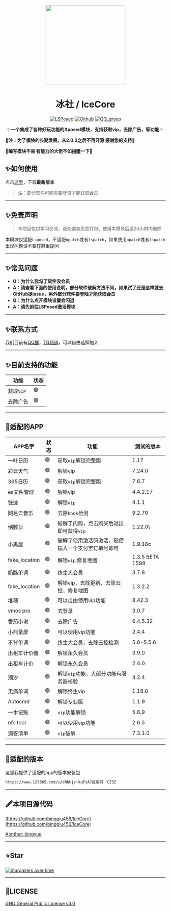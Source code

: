 <div align="center">
<img src="https://s21.ax1x.com/2024/12/31/pAzqOPg.png"  width="250" height="250" />


# 冰社 / IceCore
[![LSPosed](https://img.shields.io/badge/LSPosed-Module-blue.svg)](https://github.com/bingqiu456/IceCore)
[![Github](https://img.shields.io/badge/Github-IceCore-black.svg)](https://github.com/bingqiu456/IceCore)
[![QQ_group](https://img.shields.io/badge/QQ%E7%BE%A4-855183768-orange?style=flat-square)](https://qm.qq.com/q/hnbnj43qwM)


✨**一个集成了各种好玩功能的Xposed模块，支持获取vip，去除广告，等功能** ✨

</div>

**🌈注：为了模块的长期发展，从2.0.2之后不再开源 感谢您的支持🌈**

🎉**编写模块不易 有能力的大佬不如[捐赠](https://afdian.com/a/bingyueblog)一下**🎉

## ✨如何使用

点击[这里](https://github.com/Xposed-Modules-Repo/me.bingyue.IceCore/releases)，下载**最新版本**

> 注：部分软件可能需要登录才能获取会员

---

## ✨免责声明

> 本项目仅供学习交流，请勿倒卖恶意打包，使用本模块后请24小时内删除

本模块仅适配`Lsposed`，不适配`opatch`或者`lspatch`，如果使用`opatch`或者`lspatch`出现问题请不要在群里提问

---

## ✨常见问题

- **Q：为什么我勾了软件没会员**
- **A：请查看下面的使用说明，部分软件破解方法不同，如果试了还是这样就去GitHub提issue，另外部分软件要登陆才能获取会员**
- **Q：为什么点开模块设置会闪退**
- **A：请先前往LSPosed激活模块**

---

## ✨联系方式

我们目前有[QQ群](https://qm.qq.com/q/hnbnj43qwM)，[TG频道](https://t.me/bingyue_personal)，可以自由选择加入

---

## ✨目前支持的功能

| 功能      | 状态 |
| --------- | ---- |
| 获取`VIP` | 🟢    |
| 去除广告  | 🟢    |

---

## 🎇适配的APP

| APP名字       | 状态 | 功能                                               | 测试的版本      |
| ------------- | ---- | -------------------------------------------------- | --------------- |
| 一叶日历      | 🟢    | 获取`vip`解锁完整版                                | 1.17            |
| 彩云天气      | 🟢    | 解锁vip                                            | 7.24.0          |
| 365日历       | 🟢    | 获取`vip`解锁完整版                                | 7.6.7           |
| es文件管理    | 🟢    | 解锁vip                                            | 4.4.2.17        |
| 钱迹          | 🟢    | 解锁`vip`                                          | 4.1.1           |
| 网易云音乐    | 🟢    | 去除`hook`检测                                     | 9.2.70          |
| 倒数日        | 🟢    | 破解了内购，点击购买后退出即可获得`vip`            | 1.22.0\         |
| 小黑屋        | 🟢    | 破解了使用激活码激活，随便输入一个支付宝订单号即可 | 1.9.18c         |
| fake_location | 🟢    | 解锁`vip`,修复地图                                 | 1.3.5 BETA 1598 |
| 奶酪单词      | 🟢    | 终生大会员                                         | 3.7.8           |
| fake_location | 🟢    | 解锁vip，去除更新，去除云控，修复地图              | 1.3.2.2         |
| 堆糖          | 🟢    | 可以自由使用vip功能                                | 8.42.3          |
| vmos pro      | 🟢    | 去登录                                             | 3.0.7           |
| 番茄小说      | 🟢    | 去除广告                                           | 6.4.5.32        |
| 小熊录屏      | 🟢    | 可以使用vip功能                                    | 2.4.4           |
| 不背单词      | 🟢    | 终生大会员，去除云控检测                           | 5.0-5.5.6       |
| 出租车计价器  | 🟢    | 解锁永久会员                                       | 3.9.0           |
| 出租车计价    | 🟢    | 解锁永久会员                                       | 2.4.0           |
| 潮汐          | 🟢    | 解锁`vip`功能，大部分功能有服务器校验              | 4.2.4           |
| 无痛单词      | 🟢    | 解锁终生vip                                        | 1.18.0          |
| Autocmd       | 🟢    | 解锁专业版                                         | 1.1.9           |
| 一木记账      | 🟢    | `vip`功能解锁                                      | 5.8.9           |
| nfc tool      | 🟢    | 可以使用vip功能                                    | 2.6.5           |
| 滴答清单      | 🟢    | `vip`破解                                          | 7.3.1.0         |

---

## 🍋适配的版本

这里我提供了适配的app的版本安装包

```bash
https://www.123865.com/s/dNbHjv-kqFsA?提取码：CZ3Z
```

---

## 🖋本项目源代码

[https://github.com/bingqiu456/IceCore](https://github.com/bingqiu456/IceCore)

[Aonther: bingyue](https://github.com/bingqiu456)

---

## ⭐Star

[![Stargazers over time](https://starchart.cc/bingqiu456/IceCore.svg)](https://starchart.cc/bingqiu456/IceCore)

---

## 📜LICENSE

[GNU General Public License v3.0](https://github.com/bingqiu456/IceCore/blob/main/LICENSE)
